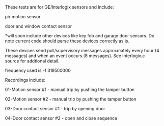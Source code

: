 These tests are for GE/Interlogix sensors and include:

pir motion sensor

door and window contact sensor

*will soon include other devices like key fob and garage door sensors. Do note current code should parse these devices correctly as is.


These devices send poll/supervisory messages approxmately every hour (4 messages) and when an event occurs (8 messages). See interlogix.c source for addtional detail.

frequency used is -f 319500000 

Recordings include:

01-Motion sensor #1 - manual trip by pushing the tamper button

02-Motion sensor #2 - manual trip by pushing the tamper button

03-Door contact sensor #1 - trip by opening door

04-Door contact sensor #2 - open and close sequence


